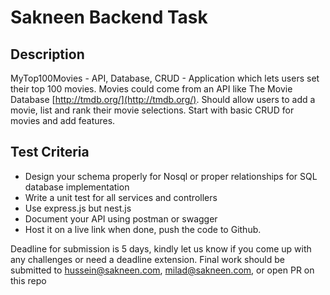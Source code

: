 # Sakneen Backend Task


## Description

MyTop100Movies - API, Database, CRUD - Application which lets users set their top 100 movies.
Movies could come from an API like The Movie Database [http://tmdb.org/](http://tmdb.org/). Should allow users to add
a movie, list and rank their movie selections. Start with basic CRUD for movies and add features.


## Test Criteria
- Design your schema properly for Nosql or proper relationships for SQL database implementation
- Write a unit test for all services and controllers
- Use express.js but nest.js
- Document your API using postman or swagger
- Host it on a live link when done, push the code to Github.



Deadline for submission is 5 days, kindly let us know if you come up with any challenges or need
a deadline extension. Final work should be submitted to hussein@sakneen.com, milad@sakneen.com, or open PR on this repo